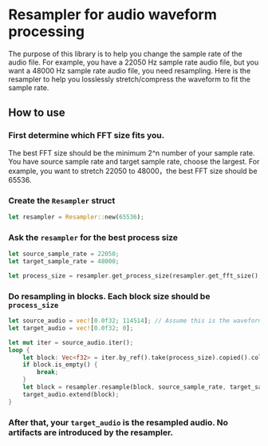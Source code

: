 # Resampler for audio waveform processing

The purpose of this library is to help you change the sample rate of the audio file.
For example, you have a 22050 Hz sample rate audio file, but you want a 48000 Hz sample rate audio file, you need resampling.
Here is the resampler to help you losslessly stretch/compress the waveform to fit the sample rate.

## How to use

### First determine which FFT size fits you.

The best FFT size should be the minimum 2^n number of your sample rate. You have source sample rate and target sample rate, choose the largest.
For example, you want to stretch 22050 to 48000，the best FFT size should be 65536.

### Create the `Resampler` struct

```rust
let resampler = Resampler::new(65536);
```

### Ask the `resampler` for the best process size

```rust
let source_sample_rate = 22050;
let target_sample_rate = 48000;

let process_size = resampler.get_process_size(resampler.get_fft_size(), source_sample_rate, target_sample_rate);
```

### Do resampling in blocks. Each block size should be `process_size`

```rust
let source_audio = vec![0.0f32; 114514]; // Assume this is the waveform you want to resample
let target_audio = vec![0.0f32; 0];

let mut iter = source_audio.iter();
loop {
    let block: Vec<f32> = iter.by_ref().take(process_size).copied().collect();
    if block.is_empty() {
        break;
    }
    let block = resampler.resample(block, source_sample_rate, target_sample_rate).unwarp();
    target_audio.extend(block);
}
```

### After that, your `target_audio` is the resampled audio. No artifacts are introduced by the resampler.
